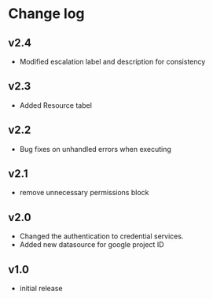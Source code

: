 # Change log

## v2.4

- Modified escalation label and description for consistency

## v2.3

- Added Resource tabel

## v2.2

- Bug fixes on unhandled errors when executing

## v2.1

- remove unnecessary permissions block

## v2.0

- Changed the authentication to credential services.
- Added new datasource for google project ID

## v1.0

- initial release
